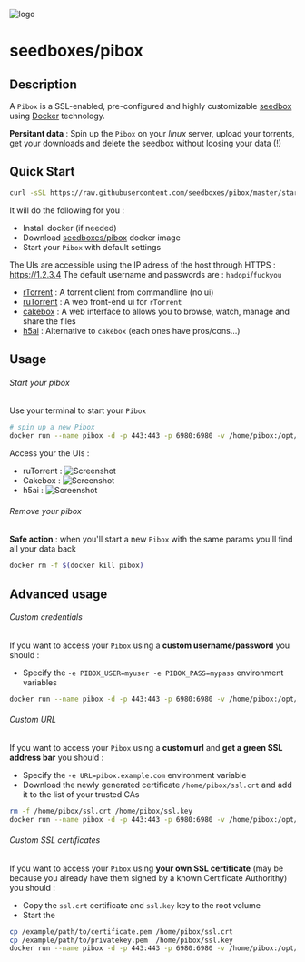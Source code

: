 ![logo](https://raw.githubusercontent.com/seedboxes/pibox/master/pibox.png)

# seedboxes/pibox

## Description

A `Pibox` is a SSL-enabled, pre-configured and highly customizable [seedbox](http://github.com/seedboxes/pibox) using [Docker](http://docker.com) technology.

**Persitant data** : Spin up the `Pibox` on your *linux* server, upload your torrents, get your downloads and delete the seedbox without loosing your data (!)

## Quick Start

```bash
curl -sSL https://raw.githubusercontent.com/seedboxes/pibox/master/start | bash
```

It will do the following for you :
* Install docker (if needed)
* Download [seedboxes/pibox](https://registry.hub.docker.com/r/seedboxes/pibox/) docker image
* Start your `Pibox` with default settings

The UIs are accessible using the IP adress of the host through HTTPS : https://1.2.3.4
The default username and passwords are : `hadopi`/`fuckyou`

* [rTorrent](https://rakshasa.github.io/rtorrent/) : A torrent client from commandline (no ui)
* [ruTorrent](https://github.com/Novik/ruTorrent) : A web front-end ui for `rTorrent`
* [cakebox](https://github.com/Cakebox/cakebox) : A web interface to allows you to browse, watch, manage and share the files
* [h5ai](https://larsjung.de/h5ai/) : Alternative to `cakebox` (each ones have pros/cons...)

## Usage

###### Start your pibox

Use your terminal to start your `Pibox`

```bash
# spin up a new Pibox
docker run --name pibox -d -p 443:443 -p 6980:6980 -v /home/pibox:/opt/rtorrent seedboxes/pibox
```

Access your the UIs :
* ruTorrent : ![Screenshot](https://raw.githubusercontent.com/seedboxes/pibox/master/rutorrent.png)
* Cakebox : ![Screenshot](https://raw.githubusercontent.com/seedboxes/pibox/master/cakebox.png)
* h5ai : ![Screenshot](https://raw.githubusercontent.com/seedboxes/pibox/master/h5ai.png)


###### Remove your pibox

**Safe action** : when you'll start a new `Pibox` with the same params you'll find all your data back

```bash
docker rm -f $(docker kill pibox)
```

## Advanced usage

###### Custom credentials

If you want to access your `Pibox` using a **custom username/password** you should :

- Specify the `-e PIBOX_USER=myuser -e PIBOX_PASS=mypass` environment variables

```bash
docker run --name pibox -d -p 443:443 -p 6980:6980 -v /home/pibox:/opt/rtorrent -e PIBOX_USER=myuser -e PIBOX_PASS=mypass seedboxes/pibox
```

###### Custom URL

If you want to access your `Pibox` using a **custom url** and **get a green SSL address bar** you should :

- Specify the `-e URL=pibox.example.com` environment variable
- Download the newly generated certificate `/home/pibox/ssl.crt` and add it to the list of your trusted CAs

```bash
rm -f /home/pibox/ssl.crt /home/pibox/ssl.key
docker run --name pibox -d -p 443:443 -p 6980:6980 -v /home/pibox:/opt/rtorrent -e URL=pibox.example.com seedboxes/pibox
```

###### Custom SSL certificates

If you want to access your `Pibox` using **your own SSL certificate** (may be because you already have them signed by a known Certificate Authorithy) you should :

- Copy the `ssl.crt` certificate and `ssl.key` key to the root volume
- Start the 

```bash
cp /example/path/to/certificate.pem /home/pibox/ssl.crt
cp /example/path/to/privatekey.pem  /home/pibox/ssl.key
docker run --name pibox -d -p 443:443 -p 6980:6980 -v /home/pibox:/opt/rtorrent seedboxes/pibox
```


